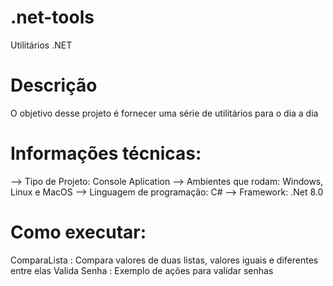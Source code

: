 # .net-tools
Utilitários .NET

# Descrição
O objetivo desse projeto é fornecer uma série de utilitários para o dia a dia

# Informações técnicas:
 --> Tipo de Projeto: Console Aplication
 --> Ambientes que rodam: Windows, Linux e MacOS
 --> Linguagem de programação: C#
 --> Framework: .Net 8.0
 
 # Como executar:



 ComparaLista   : Compara valores de duas listas, valores iguais e diferentes entre elas
 Valida Senha   : Exemplo de ações para validar senhas
 